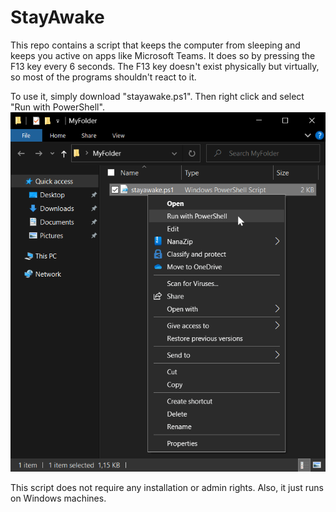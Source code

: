 # StayAwake
This repo contains a script that keeps the computer from sleeping and keeps you active on apps like Microsoft Teams. It does so by pressing the F13 key every 6 seconds. The F13 key doesn't exist physically but virtually, so most of the programs shouldn't react to it.

To use it, simply download "stayawake.ps1". Then right click and select "Run with PowerShell".
![Screenshot](screenshot.png)

This script does not require any installation or admin rights.
Also, it just runs on Windows machines.
